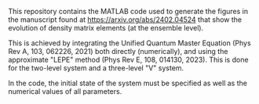 This repository contains the MATLAB code used to generate the figures in the manuscript found at https://arxiv.org/abs/2402.04524 that show the evolution of density matrix elements (at the ensemble level).

This is achieved by integrating the Unified Quantum Master Equation (Phys Rev A, 103, 062226, 2021) both directly (numerically), and using the approximate "LEPE" method (Phys Rev E, 108, 014130, 2023). This is done for the two-level system and a three-level "V" system.

In the code, the initial state of the system must be specified as well as the numerical values of all parameters.